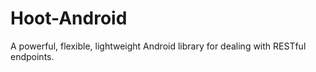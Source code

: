 Hoot-Android
===============

A powerful, flexible, lightweight Android library for dealing with RESTful endpoints.